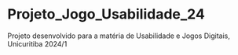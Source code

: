 # Projeto_Jogo_Usabilidade_24
Projeto desenvolvido para a matéria de Usabilidade e Jogos Digitais, Unicuritiba 2024/1
